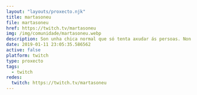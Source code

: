 ```yaml
---
layout: "layouts/proxecto.njk"
title: martasoneu
file: martasoneu
href: https://twitch.tv/martasoneu
img: /img/comunidade/martasoneu.webp
description: Son unha chica normal que só tenta axudar ás persoas. Non son nada máis hahaha.
date: 2019-01-11 23:05:35.586562
active: false
platform: twitch
type: proxecto
tags:
  - twitch
redes:
  twitch: https://twitch.tv/martasoneu
---
```

